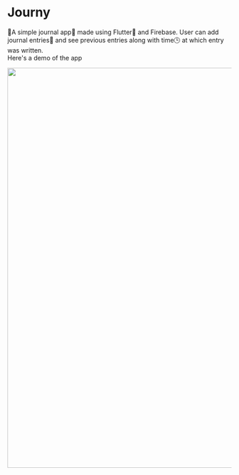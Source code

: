 # Journy
📕A simple journal app📝 made using Flutter📱 and Firebase. User can add journal entries📝 and see previous entries along with time🕒 at which entry was written. <br>
Here's a demo of the app

<img src="screenshots/journy.gif" width=900 height=auto>
